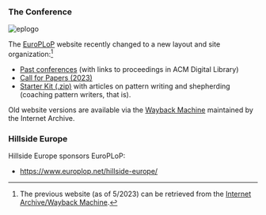 
<!-- ### European PLoP -->

### The Conference

![eplogo](https://github.com/socadk/patterns/assets/5002426/2f424d57-3751-4f38-831d-62c764aa9b1c)

The [EuroPLoP](https://www.europlop.net/) website recently changed to a new layout and site organization:[^1] 

* [Past conferences](https://www.europlop.net/past-conferences/) (with links to proceedings in ACM Digital Library) 
* [Call for Papers (2023)](https://www.europlop.net/call-for-papers/)
* [Starter Kit (.zip)](https://europlop.net/wp-content/uploads/2022/10/pattern_introduction_pack.zip) with articles on pattern writing and shepherding (coaching pattern writers, that is). <!-- also working: http://hillside.net/europlop/europlop2012/pattern_introduction_pack2012.zip -->

Old website versions are available via the [Wayback Machine](https://web.archive.org/web/20230000000000*/https://www.europlop.net/) maintained by the Internet Archive.

[^1]: The previous website (as of 5/2023) can be retrieved from the [Internet Archive/Wayback Machine](https://web.archive.org/web/20230627213920/https://www.europlop.net/).

### Hillside Europe

Hillside Europe sponsors EuroPLoP: 

* <https://www.europlop.net/hillside-europe/> 

